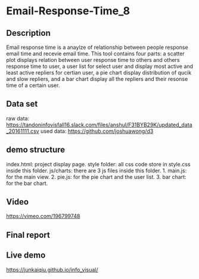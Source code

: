# Email-Response-Time_8

## Description
Email response time is a anaylze of relationship between people response email time and recevie email time. This tool contains four parts: a scatter plot displays relation between user response time to others and others response time to user, a user list for select user and display most active and least active repliers for certian user, a pie chart display distribution of qucik and slow repliers, and a bar chart display all the repliers and their resonse time  of a certain user.

## Data set
raw data: https://tandoninfovisfall16.slack.com/files/anshul/F31BYB29K/updated_data_20161111.csv
used data: https://github.com/joshuawong/d3

## demo structure
index.html: project display page.
style folder: all css code store in style.css inside this folder.
js/charts: there are 3 js files inside this folder. 
            1. main.js:  for the main view.
            2. pie.js: for the pie chart and the user list.
            3. bar chart: for the bar chart.
## Video
https://vimeo.com/196799748

## Final report

## Live demo
https://junkaiqiu.github.io/info_visual/
